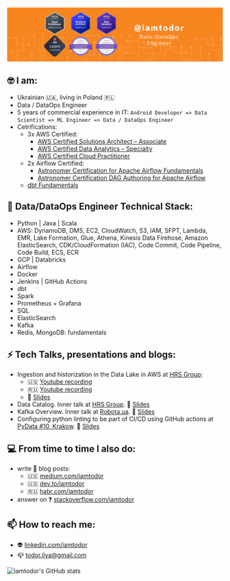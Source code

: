 ![iamtodor Data/DataOps Engineer](assets/banner.png)

## 🤓 I am:

- Ukrainian 🇺🇦, living in Poland 🇵🇱
- Data / DataOps Engineer
- 5 years of commercial experience in IT: `Android Developer => Data Scientist => ML Engineer => Data / DataOps Engineer`
- Cetrifications:
  - 3x AWS Certified:
    - [AWS Certified Solutions Architect – Associate](https://www.credly.com/badges/741400de-d94d-4c49-baee-7c32df7ce755/public_url)
    - [AWS Certified Data Analytics – Specialty](https://www.credly.com/badges/e4f8ad03-aaaa-493d-956d-8406dc1711c4/public_url)
    - [AWS Certified Cloud Practitioner](https://www.credly.com/badges/4a6e053d-ce11-4e36-9c42-689feb584ded/public_url)
  - 2x Airflow Certified:
    - [Astronomer Certification for Apache Airflow Fundamentals](https://www.credly.com/badges/4ef80ab8-53ee-4486-8482-21b876cfcf3a/public_url)
    - [Astronomer Certification DAG Authoring for Apache Airflow](https://www.credly.com/badges/4ef80ab8-53ee-4486-8482-21b876cfcf3a/public_url)
  - [dbt Fundamentals](https://www.credential.net/fe4a3288-a48b-4b97-9368-ed65641d3f5a#gs.kflk9n)

## 🔧 Data/DataOps Engineer Technical Stack:

- Python | Java | Scala
- AWS: DynamoDB, DMS, EC2, CloudWatch, S3, IAM, SFPT, Lambda, EMR, Lake Formation, Glue, Athena, Kinesis Data Firehose, Amazon ElasticSearch, CDK/CloudFormation (IAC), Code Commit, Code Pipeline, Code Build, ECS, ECR
- GCP | Databricks
- Airflow
- Docker
- Jenkins | GitHub Actions
- dbt
- Spark
- Prometheus + Grafana
- SQL
- ElasticSearch
- Kafka
- Redis, MongoDB: fundamentals

## ⚡ Tech Talks, presentations and blogs:

- Ingestion and historization in the Data Lake in AWS at [HRS Group](https://www.hrs.com/):
    - 🇺🇸 [Youtube recording](https://www.youtube.com/watch?v=tZfN-8G0Yi0)
    - 🇷🇺 [Youtube recording](https://www.youtube.com/watch?v=rNBDgCM6s3I)
    - 📘 [Slides](https://www.slideshare.net/iamtodor/ingestion-and-historization-in-the-data-lake)
- Data Catalog. Inner talk at [HRS Group](https://www.hrs.com/). 📘 [Slides](https://www.slideshare.net/iamtodor/data-catalog)
- Kafka Overview. Inner talk at [Robota.ua](https://robota.ua/). 📘 [Slides](https://www.slideshare.net/iamtodor/kafka-overview-249770668)
- Configuring python linting to be part of CI/CD using GitHub actions at [PyData #10, Krakow](https://www.meetup.com/pydata-krakow/events/288138380/). 📘  [Slides](https://www.slideshare.net/iamtodor/configuring-python-linting-to-be-part-of-cicd-using-github-actions)


## 💻 From time to time I also do:

- write 📒 blog posts:
    - 🇺🇸 [medium.com/iamtodor](https://iamtodor.medium.com/)
    - 🇺🇸 [dev.to/iamtodor](https://dev.to/iamtodor)
    - 🇷🇺 [habr.com/iamtodor](https://habr.com/ru/users/iamtodor/posts/)
- answer on ❓ [stackoverflow.com/iamtodor](https://stackoverflow.com/users/5151861/iamtodor?tab=profile)

## 📫 How to reach me:

- 👽 [linkedin.com/iamtodor](https://www.linkedin.com/in/iamtodor/)
- 📪 todor.ilya@gmail.com

![iamtodor's GitHub stats](https://github-readme-stats.vercel.app/api?username=iamtodor&show_icons=true&count_private=true)

<!--
iamtodor/iamtodor-- is a ✨ _special_ ✨ repository because its `README.md` (this file) appears on your GitHub profile.

Here are some ideas to get you started:

- 🔭 I’m currently working on ...
- 🌱 I’m currently learning ...
- 👯 I’m looking to collaborate on ...
- 🤔 I’m looking for help with ...
- 💬 Ask me about ...
- 📫 How to reach me: ...
- 😄 Pronouns: ...
- ⚡ Fun fact: ...
-->
